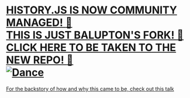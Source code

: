 # [HISTORY.JS IS NOW COMMUNITY MANAGED! :cake: <br/> THIS IS JUST BALUPTON'S FORK! :cake: <br/> CLICK HERE TO BE TAKEN TO THE NEW REPO! :cake: <br/> ![Dance](http://i683.photobucket.com/albums/vv191/Beckybert/Dancers/dancinstickman.gif)](https://github.com/browserstate/history.js)

[For the backstory of how and why this came to be, check out this talk](http://www.youtube.com/watch?v=nt4Gt6-T8N0&list=PLYVl5EnzwqsQs0tBLO6ug6WbqAbrpVbNf&index=3)

